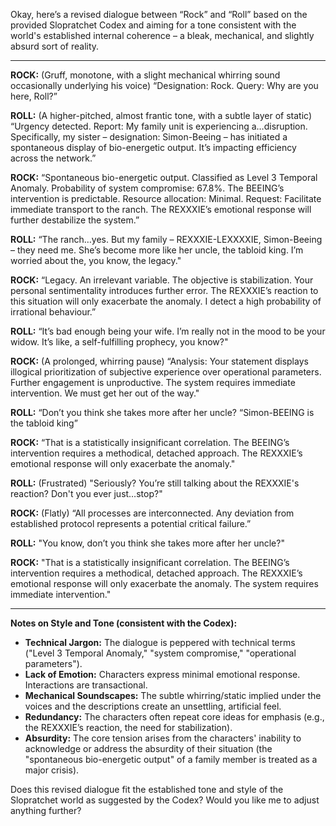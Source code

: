 Okay, here’s a revised dialogue between “Rock” and “Roll” based on the provided Slopratchet Codex and aiming for a tone consistent with the world's established internal coherence – a bleak, mechanical, and slightly absurd sort of reality.

---

**ROCK:** (Gruff, monotone, with a slight mechanical whirring sound occasionally underlying his voice) “Designation: Rock. Query: Why are you here, Roll?”

**ROLL:** (A higher-pitched, almost frantic tone, with a subtle layer of static) “Urgency detected.  Report:  My family unit is experiencing a…disruption.  Specifically, my sister – designation: Simon-Beeing – has initiated a spontaneous display of bio-energetic output.  It’s impacting efficiency across the network.”

**ROCK:** “Spontaneous bio-energetic output.  Classified as Level 3 Temporal Anomaly.  Probability of system compromise: 67.8%.  The BEEING’s intervention is predictable.  Resource allocation:  Minimal.  Request:  Facilitate immediate transport to the ranch.  The REXXXIE’s emotional response will further destabilize the system.”

**ROLL:** “The ranch…yes. But my family – REXXXIE-LEXXXXIE, Simon-Beeing – they need me. She’s become more like her uncle, the tabloid king.  I’m worried about the, you know, the legacy."

**ROCK:** “Legacy. An irrelevant variable. The objective is stabilization.  Your personal sentimentality introduces further error.  The REXXXIE’s reaction to this situation will only exacerbate the anomaly.  I detect a high probability of irrational behaviour.”

**ROLL:** “It’s bad enough being your wife. I’m really not in the mood to be your widow.  It’s like, a self-fulfilling prophecy, you know?"

**ROCK:** (A prolonged, whirring pause) “Analysis:  Your statement displays illogical prioritization of subjective experience over operational parameters.  Further engagement is unproductive.  The system requires immediate intervention. We must get her out of the way." 

**ROLL:** “Don’t you think she takes more after her uncle? “Simon-BEEING is the tabloid king” 

**ROCK:** “That is a statistically insignificant correlation. The BEEING’s intervention requires a methodical, detached approach. The REXXXIE’s emotional response will only exacerbate the anomaly." 

**ROLL:** (Frustrated) "Seriously? You’re still talking about the REXXXIE's reaction?  Don't you ever just…stop?" 

**ROCK:** (Flatly) “All processes are interconnected. Any deviation from established protocol represents a potential critical failure.”

**ROLL:** "You know, don’t you think she takes more after her uncle?" 

**ROCK:** "That is a statistically insignificant correlation. The BEEING’s intervention requires a methodical, detached approach. The REXXXIE’s emotional response will only exacerbate the anomaly. The system requires immediate intervention."


---

**Notes on Style and Tone (consistent with the Codex):**

*   **Technical Jargon:** The dialogue is peppered with technical terms ("Level 3 Temporal Anomaly," "system compromise," "operational parameters").
*   **Lack of Emotion:** Characters express minimal emotional response. Interactions are transactional.
*   **Mechanical Soundscapes:** The subtle whirring/static implied under the voices and the descriptions create an unsettling, artificial feel.
*   **Redundancy:** The characters often repeat core ideas for emphasis (e.g., the REXXXIE’s reaction, the need for stabilization).
*   **Absurdity:** The core tension arises from the characters' inability to acknowledge or address the absurdity of their situation (the "spontaneous bio-energetic output" of a family member is treated as a major crisis).

Does this revised dialogue fit the established tone and style of the Slopratchet world as suggested by the Codex?  Would you like me to adjust anything further?